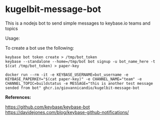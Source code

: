 # kugelbit-message-bot
This is a nodejs bot to send simple messages to keybase.io teams and topics

Usage:

To create a bot use the following:

```
keybase bot token create > /tmp/bot_token
keybase --standalone --home=/tmp/bot bot signup -u bot_name_here -t $(cat /tmp/bot_token) > paper-key
```

```
docker run --rm -it -e KEYBASE_USERNAME=bot_username -e KEYBASE_PAPERKEY="$(cat paper-key)" -e CHANNEL_NAME="team" -e CHANNEL_TOPIC=buildstatus -e MESSAGE="this is another test message sended from bot" ghcr.io/giovannicandio/kugelbit-message-bot
```



**References:** 

https://github.com/keybase/keybase-bot
https://davidejones.com/blog/keybase-github-notifications/


